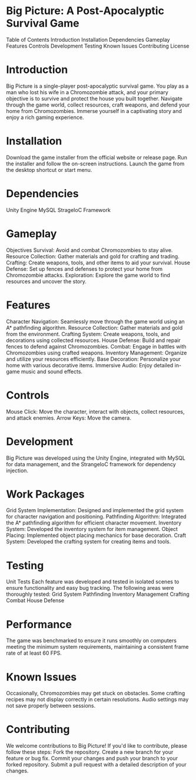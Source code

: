 # Big Picture: A Post-Apocalyptic Survival Game
Table of Contents
Introduction
Installation
Dependencies
Gameplay
Features
Controls
Development
Testing
Known Issues
Contributing
License

# Introduction
Big Picture is a single-player post-apocalyptic survival game. You play as a man who lost his wife in a Chromozombie attack, and your primary objective is to survive and protect the house you built together. Navigate through the game world, collect resources, craft weapons, and defend your home from Chromozombies. Immerse yourself in a captivating story and enjoy a rich gaming experience.

# Installation
Download the game installer from the official website or release page.
Run the installer and follow the on-screen instructions.
Launch the game from the desktop shortcut or start menu.

# Dependencies
Unity Engine
MySQL
StrageIoC Framework

# Gameplay
Objectives
Survival: Avoid and combat Chromozombies to stay alive.
Resource Collection: Gather materials and gold for crafting and trading.
Crafting: Create weapons, tools, and other items to aid your survival.
House Defense: Set up fences and defenses to protect your home from Chromozombie attacks.
Exploration: Explore the game world to find resources and uncover the story.

# Features
Character Navigation: Seamlessly move through the game world using an A* pathfinding algorithm.
Resource Collection: Gather materials and gold from the environment.
Crafting System: Create weapons, tools, and decorations using collected resources.
House Defense: Build and repair fences to defend against Chromozombies.
Combat: Engage in battles with Chromozombies using crafted weapons.
Inventory Management: Organize and utilize your resources efficiently.
Base Decoration: Personalize your home with various decorative items.
Immersive Audio: Enjoy detailed in-game music and sound effects.

# Controls
Mouse Click: Move the character, interact with objects, collect resources, and attack enemies.
Arrow Keys: Move the camera.

# Development
Big Picture was developed using the Unity Engine, integrated with MySQL for data management, and the StrangeIoC framework for dependency injection.

# Work Packages
Grid System Implementation: Designed and implemented the grid system for character navigation and positioning.
Pathfinding Algorithm: Integrated the A* pathfinding algorithm for efficient character movement.
Inventory System: Developed the inventory system for item management.
Object Placing: Implemented object placing mechanics for base decoration.
Craft System: Developed the crafting system for creating items and tools.

# Testing
Unit Tests
Each feature was developed and tested in isolated scenes to ensure functionality and easy bug tracking. The following areas were thoroughly tested:
Grid System
Pathfinding
Inventory Management
Crafting
Combat
House Defense

# Performance
The game was benchmarked to ensure it runs smoothly on computers meeting the minimum system requirements, maintaining a consistent frame rate of at least 60 FPS.

# Known Issues
Occasionally, Chromozombies may get stuck on obstacles.
Some crafting recipes may not display correctly in certain resolutions.
Audio settings may not save properly between sessions.

# Contributing
We welcome contributions to Big Picture! If you'd like to contribute, please follow these steps:
Fork the repository.
Create a new branch for your feature or bug fix.
Commit your changes and push your branch to your forked repository.
Submit a pull request with a detailed description of your changes.

